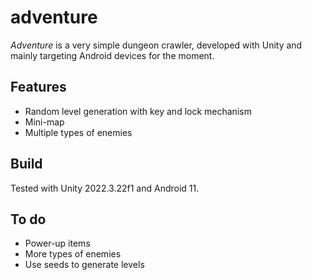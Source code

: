 # adventure

_Adventure_ is a very simple dungeon crawler, developed with Unity and mainly targeting Android devices for the moment.

## Features

* Random level generation with key and lock mechanism
* Mini-map
* Multiple types of enemies

## Build

Tested with Unity 2022.3.22f1 and Android 11.

## To do

* Power-up items
* More types of enemies
* Use seeds to generate levels
